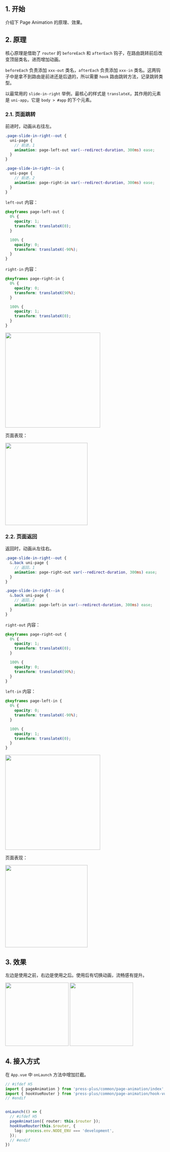 ## 1. 开始

介绍下 Page Animation 的原理、效果。

## 2. 原理

核心原理是借助了 `router` 的 `beforeEach` 和 `afterEach` 钩子，在路由跳转前后改变顶层类名，进而增加动画。

`beforeEach` 负责添加 `xxx-out` 类名，`afterEach` 负责添加 `xxx-in` 类名。这两钩子中是拿不到路由是前进还是后退的，所以需要 `hook` 路由跳转方法，记录跳转类型。

以最常用的 `slide-in-right` 举例，最核心的样式是 `translateX`，其作用的元素是 `uni-app`，它是 `body > #app` 的下个元素。

### 2.1. 页面跳转

前进时，动画从右往左。

```scss
.page-slide-in-right--out {
  uni-page {
    // 前进，1
    animation: page-left-out var(--redirect-duration, 300ms) ease;
  }
}

.page-slide-in-right--in {
  uni-page {
    // 前进，2
    animation: page-right-in var(--redirect-duration, 300ms) ease;
  }
}
```

`left-out` 内容：

```scss
@keyframes page-left-out {
  0% {
    opacity: 1;
    transform: translateX(0);
  }

  100% {
    opacity: 0;
    transform: translateX(-90%);
  }
}
```

`right-in` 内容：

```scss
@keyframes page-right-in {
  0% {
    opacity: 0;
    transform: translateX(90%);
  }

  100% {
    opacity: 1;
    transform: translateX(0);
  }
}
```


<img src="https://mike-1255355338.cos.ap-guangzhou.myqcloud.com/article/2024/12/own_mike_716cf8a6eab5168bb9.png" width="300">

页面表现：

<img src="https://mike-1255355338.cos.ap-guangzhou.myqcloud.com/article/2024/12/own_mike_da779c6987d6ce72fa.gif" width="260">

### 2.2. 页面返回

返回时，动画从左往右。

```scss
.page-slide-in-right--out {
  &.back uni-page {
    // 返回，1
    animation: page-right-out var(--redirect-duration, 300ms) ease;
  }
}

.page-slide-in-right--in {
  &.back uni-page {
    // 返回，2
    animation: page-left-in var(--redirect-duration, 300ms) ease;
  }
}
```

`right-out` 内容：

```scss
@keyframes page-right-out {
  0% {
    opacity: 1;
    transform: translateX(0);
  }

  100% {
    opacity: 0;
    transform: translateX(90%);
  }
}
```

`left-in` 内容：

```scss
@keyframes page-left-in {
  0% {
    opacity: 0;
    transform: translateX(-90%);
  }

  100% {
    opacity: 1;
    transform: translateX(0);
  }
}
```

<img src="https://mike-1255355338.cos.ap-guangzhou.myqcloud.com/article/2024/12/own_mike_d1e5f789f8ce463b57.png" width="300">

页面表现：

<img src="https://mike-1255355338.cos.ap-guangzhou.myqcloud.com/article/2024/12/own_mike_7f289563c77d92f439.gif" width="260">

## 3. 效果

左边是使用之前，右边是使用之后。使用后有切换动画，流畅感有提升。

<img src="https://mike-1255355338.cos.ap-guangzhou.myqcloud.com/article/2024/12/own_mike_2f9613b04c19a3c50f.gif" width="200">

<img src="https://mike-1255355338.cos.ap-guangzhou.myqcloud.com/article/2024/12/own_mike_1726c8e1bea10c9ff3.gif" width="200">

## 4. 接入方式

在 `App.vue` 中 `onLaunch` 方法中增加拦截。

```ts
// #ifdef H5
import { pageAnimation } from 'press-plus/common/page-animation/index';
import { hookVueRouter } from 'press-plus/common/page-animation/hook-vue-router';
// #endif


onLaunch(() => {
  // #ifdef H5
  pageAnimation({ router: this.$router });
  hookVueRouter(this.$router, {
    log: process.env.NODE_ENV === 'development',
  });
  // #endif
})
```
